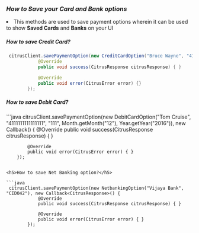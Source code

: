 <h3><i>How to Save your Card and Bank options</i></h3>

<li>This methods are used to save payment options wherein it can be used to show <b>Saved Cards</b> and <b>Banks</b> on your UI</li>

<h5>How to save Credit Card?</h5>

```java
 citrusClient.savePaymentOption(new CreditCardOption("Bruce Wayne", "4111111111111111", "123", Month.getMonth("12"), Year.getYear("2016")), new Callback<CitrusResponse>() {
            @Override
            public void success(CitrusResponse citrusResponse) { }

            @Override
            public void error(CitrusError error) {}
        });
  ```      
        
<h5>How to save Debit Card?</h5>
```java
 citrusClient.savePaymentOption(new DebitCardOption("Tom Cruise", "4111111111111111", "111", Month.getMonth("12"), Year.getYear("2016")), new Callback<CitrusResponse>() {
            @Override
            public void success(CitrusResponse citrusResponse) { }

            @Override
            public void error(CitrusError error) { }
        });
```

<h5>How to save Net Banking option?</h5>

```java
 citrusClient.savePaymentOption(new NetbankingOption("Vijaya Bank", "CID042"), new Callback<CitrusResponse>() {
            @Override
            public void success(CitrusResponse citrusResponse) { }

            @Override
            public void error(CitrusError error) { }
        });
```
